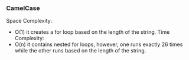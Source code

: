 ### CamelCase
Space Complexity:
 - O(1) it creates a for loop based on the length of the string.
Time Complexity:
 - O(n) it contains nested for loops, however, one runs exactly 26 times while the other runs based on the length of the string.
